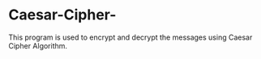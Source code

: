 # Caesar-Cipher-
This program is used to encrypt and decrypt the messages using Caesar Cipher Algorithm.
